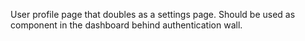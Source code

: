 User profile page that doubles as a settings page. Should be used as component in the dashboard behind authentication wall.
